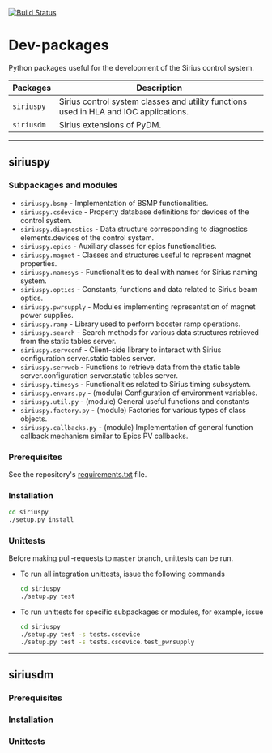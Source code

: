 
[![Build Status](https://travis-ci.org/lnls-sirius/dev-packages.svg?branch=master)](https://travis-ci.org/lnls-sirius/dev-packages)

# Dev-packages

Python packages useful for the development of the Sirius control system.

| Packages | Description |
| -------- | ----------- |
| `siriuspy` | Sirius control system classes and utility functions used in HLA and IOC applications.
| `siriusdm` | Sirius extensions of PyDM. |

---

## siriuspy

### Subpackages and modules

* ```siriuspy.bsmp``` - Implementation of BSMP functionalities.
* ```siriuspy.csdevice``` - Property database definitions for devices of the control system.
* ```siriuspy.diagnostics``` - Data structure corresponding to diagnostics elements.devices of the control system.
* ```siriuspy.epics``` - Auxiliary classes for epics functionalities.
* ```siriuspy.magnet``` - Classes and structures useful to represent magnet properties.
* ```siriuspy.namesys``` - Functionalities to deal with names for Sirius naming system.
* ```siriuspy.optics``` - Constants, functions and data related to Sirius beam optics.
* ```siriuspy.pwrsupply``` - Modules implementing representation of magnet power supplies.
* ```siriuspy.ramp``` - Library used to perform booster ramp operations.
* ```siriuspy.search``` - Search methods for various data structures retrieved  from the static tables server.
* ```siriuspy.servconf``` - Client-side library to interact with Sirius configuration server.static tables server.
* ```siriuspy.servweb``` - Functions to retrieve data from the static table server.configuration server.static tables server.
* ```siriuspy.timesys``` - Functionalities related to Sirius timing subsystem.
* ```siriuspy.envars.py``` - (module) Configuration of environment variables.
* ```siriuspy.util.py``` - (module) General useful functions and constants
* ```siriuspy.factory.py``` - (module) Factories for various types of class objects.
* ```siriuspy.callbacks.py``` - (module) Implementation of general function callback mechanism similar to Epics PV callbacks.


### Prerequisites

See the repository's  [requirements.txt](siriuspy/requirements.txt) file.

### Installation

``` bash
cd siriuspy
./setup.py install
```

### Unittests

Before making pull-requests to ```master``` branch, unittests can be run.

* To run all integration unittests, issue the following commands
  ``` bash
  cd siriuspy
  ./setup.py test
  ```

 * To run unittests for specific  subpackages or modules, for example, issue
   ``` bash
   cd siriuspy
   ./setup.py test -s tests.csdevice
   ./setup.py test -s tests.csdevice.test_pwrsupply
   ```

  ---

## siriusdm

### Prerequisites

### Installation

### Unittests
